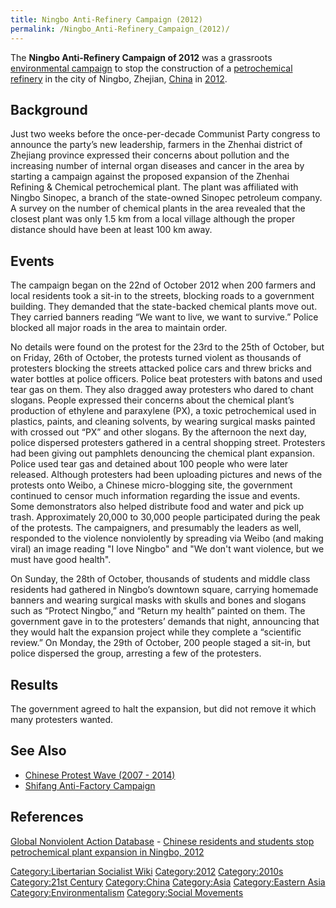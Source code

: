 ```yaml
---
title: Ningbo Anti-Refinery Campaign (2012)
permalink: /Ningbo_Anti-Refinery_Campaign_(2012)/
---
```


The **Ningbo Anti-Refinery Campaign of 2012** was a grassroots
[environmental campaign](Timeline_of_Environmentalism "wikilink") to
stop the construction of a [petrochemical](Fossil_Fuels#Oil "wikilink")
[refinery](Factory "wikilink") in the city of Ningbo, Zhejian,
[China](China "wikilink") in
[2012](Timeline_of_Libertarian_Socialism_in_Eastern_Asia "wikilink").

## Background

Just two weeks before the once-per-decade Communist Party congress to
announce the party’s new leadership, farmers in the Zhenhai district of
Zhejiang province expressed their concerns about pollution and the
increasing number of internal organ diseases and cancer in the area by
starting a campaign against the proposed expansion of the Zhenhai
Refining & Chemical petrochemical plant. The plant was affiliated with
Ningbo Sinopec, a branch of the state-owned Sinopec petroleum company. A
survey on the number of chemical plants in the area revealed that the
closest plant was only 1.5 km from a local village although the proper
distance should have been at least 100 km away.

## Events

The campaign began on the 22nd of October 2012 when 200 farmers and
local residents took a sit-in to the streets, blocking roads to a
government building. They demanded that the state-backed chemical plants
move out. They carried banners reading “We want to live, we want to
survive.” Police blocked all major roads in the area to maintain order.

No details were found on the protest for the 23rd to the 25th of
October, but on Friday, 26th of October, the protests turned violent as
thousands of protesters blocking the streets attacked police cars and
threw bricks and water bottles at police officers. Police beat
protesters with batons and used tear gas on them. They also dragged away
protesters who dared to chant slogans. People expressed their concerns
about the chemical plant’s production of ethylene and paraxylene (PX), a
toxic petrochemical used in plastics, paints, and cleaning solvents, by
wearing surgical masks painted with crossed out “PX” and other slogans.
By the afternoon the next day, police dispersed protesters gathered in a
central shopping street. Protesters had been giving out pamphlets
denouncing the chemical plant expansion. Police used tear gas and
detained about 100 people who were later released. Although protesters
had been uploading pictures and news of the protests onto Weibo, a
Chinese micro-blogging site, the government continued to censor much
information regarding the issue and events. Some demonstrators also
helped distribute food and water and pick up trash. Approximately 20,000
to 30,000 people participated during the peak of the protests. The
campaigners, and presumably the leaders as well, responded to the
violence nonviolently by spreading via Weibo (and making viral) an image
reading "I love Ningbo" and "We don't want violence, but we must have
good health".

On Sunday, the 28th of October, thousands of students and middle class
residents had gathered in Ningbo’s downtown square, carrying homemade
banners and wearing surgical masks with skulls and bones and slogans
such as “Protect Ningbo,” and “Return my health” painted on them. The
government gave in to the protesters’ demands that night, announcing
that they would halt the expansion project while they complete a
“scientific review.” On Monday, the 29th of October, 200 people staged a
sit-in, but police dispersed the group, arresting a few of the
protesters.

## Results

The government agreed to halt the expansion, but did not remove it which
many protesters wanted.

## See Also

- [Chinese Protest Wave (2007 -
  2014)](Chinese_Protest_Wave_(2007_-_2014) "wikilink")
- [Shifang Anti-Factory
  Campaign](Shifang_Anti-Factory_Campaign_(2012) "wikilink")

## References

[Global Nonviolent Action
Database](Global_Nonviolent_Action_Database "wikilink") - [Chinese
residents and students stop petrochemical plant expansion in Ningbo,
2012](https://nvdatabase.swarthmore.edu/content/chinese-residents-and-students-stop-petrochemical-plant-expansion-ningbo-2012)

[Category:Libertarian Socialist
Wiki](Category:Libertarian_Socialist_Wiki "wikilink")
[Category:2012](Category:2012 "wikilink")
[Category:2010s](Category:2010s "wikilink") [Category:21st
Century](Category:21st_Century "wikilink")
[Category:China](Category:China "wikilink")
[Category:Asia](Category:Asia "wikilink") [Category:Eastern
Asia](Category:Eastern_Asia "wikilink")
[Category:Environmentalism](Category:Environmentalism "wikilink")
[Category:Social Movements](Category:Social_Movements "wikilink")